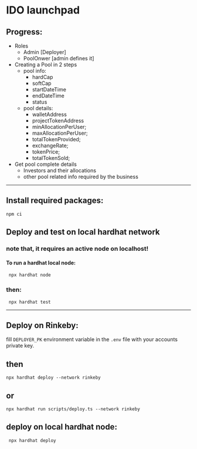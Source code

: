 # IDO launchpad

## Progress:
* Roles
    * Admin [Deployer]
    * PoolOnwer [admin defines it]
* Creating a Pool in 2 steps
    * pool info:
        * hardCap
        * softCap
        * startDateTime
        * endDateTime
        * status
    * pool details:
        * walletAddress
        * projectTokenAddress
        * minAllocationPerUser;
        * maxAllocationPerUser;
        * totalTokenProvided;
        * exchangeRate;
        * tokenPrice;
        * totalTokenSold;
* Get pool complete details
    * Investors and their allocations
    * other pool related info required by the business

---
## Install required packages: 
``` npm ci ```
## Deploy and test on local hardhat network 
### note that, it requires an active node on localhost!
#### To run a hardhat local node: 
``` npx hardhat node```
### then:
``` npx hardhat test```

---

## Deploy on Rinkeby:
fill `DEPLOYER_PK` environment variable in the `.env` file with your accounts private key.
## then
```npx hardhat deploy --network rinkeby```
## or 
```npx hardhat run scripts/deploy.ts --network rinkeby```

## deploy on local hardhat node:
``` npx hardhat deploy```
